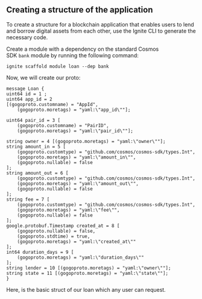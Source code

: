 ## Creating a structure of the application

To create a structure for a blockchain application that enables users to lend and borrow digital assets from each other, use the Ignite CLI to generate the necessary code.

Create a module with a dependency on the standard Cosmos SDK `bank` module by running the following command:

    ignite scaffold module loan --dep bank

Now, we will create our proto:

    message Loan {
    uint64 id = 1 ;
    uint64 app_id = 2
    [(gogoproto.customname) = "AppId",
        (gogoproto.moretags) = "yaml:\"app_id\""];

    uint64 pair_id = 3 [
        (gogoproto.customname) = "PairID",
        (gogoproto.moretags) = "yaml:\"pair_id\""];

    string owner = 4 [(gogoproto.moretags) = "yaml:\"owner\""];
    string amount_in = 5 [
        (gogoproto.customtype) = "github.com/cosmos/cosmos-sdk/types.Int",
        (gogoproto.moretags) = "yaml:\"amount_in\"",
        (gogoproto.nullable) = false
    ];
    string amount_out = 6 [
        (gogoproto.customtype) = "github.com/cosmos/cosmos-sdk/types.Int",
        (gogoproto.moretags) = "yaml:\"amount_out\"",
        (gogoproto.nullable) = false
    ];
    string fee = 7 [
        (gogoproto.customtype) = "github.com/cosmos/cosmos-sdk/types.Int",
        (gogoproto.moretags) = "yaml:\"fee\"",
        (gogoproto.nullable) = false
    ];
    google.protobuf.Timestamp created_at = 8 [
        (gogoproto.nullable) = false,
        (gogoproto.stdtime) = true,
        (gogoproto.moretags) = "yaml:\"created_at\""
    ];
    int64 duration_days = 9 [
        (gogoproto.moretags) = "yaml:\"duration_days\""
    ];
    string lender = 10 [(gogoproto.moretags) = "yaml:\"owner\""];
    string state = 11 [(gogoproto.moretags) = "yaml:\"state\""];
    }

Here, is the basic struct of our loan which any user can request.
